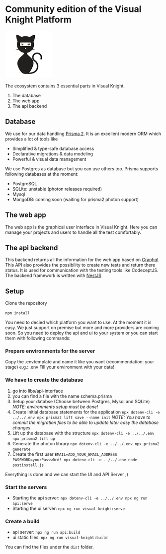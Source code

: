 # Community edition of the Visual Knight Platform

![Visual Knight](visual-knight.png)

The ecosystem contains 3 essential parts in Visual Knight.

1. The database
2. The web app
3. The api backend

## Database

We use for our data handling [Prisma 2](https://www.prisma.io/). It is an excellent modern ORM which provides a lot of tools like

- Simplified & type-safe database access
- Declarative migrations & data modeling
- Powerful & visual data management

We use Postgres as database but you can use others too.
Prisma supports following databases at the moment:

- PostgreSQL
- SQLite: unstable (photon releases required)
- Mysql
- MongoDB: coming soon (waiting for prisma2 photon support)

## The web app

The web app is the graphical user interface in Visual Knight. Here you can manage your projects and users to handle all the test comfortably.

## The api backend

This backend returns all the information for the web app based on [Graphql](https://graphql.org/).
This API also provides the possibility to create new tests and return there status. It is used for communication with the testing tools like CodeceptJS. The backend framework is written with [NestJS](https://nestjs.com/)

## Setup

Clone the repository

`npm install`

You need to decied which platform you want to use. At the moment it is easy. We just support on premise but more and more providers are coming soon. So you need to deploy the api and ui to your system or you can start them with following commands:

### Prepare environments for the server

Copy the .envtemplate and name it like you want (recommendation: your stage) e.g.: .env
Fill your environment with your data!

### We have to create the database

1. go into libs/api-interface
2. you can find a file with the name schema.prisma
3. Setup your databse (Choose between Postgres, Mysql and SQLite) _NOTE: environments setup must be done!_
4. Create initial database statements for the application `npx dotenv-cli -e ../../.env npx prisma2 lift save --name init` _NOTE: You have to commit the migration files to be able to update later easy the database changes_
5. Lift up the database with the structure `npx dotenv-cli -e ../../.env npx prisma2 lift up`
6. Generate the photon library `npx dotenv-cli -e ../../.env npx prisma2 generate`
7. Create the first user `EMAIL=ADD_YOUR_EMAIL_ADDRESS PASSWORD=yourPassw0rd! npx dotenv-cli -e ../../.env node postinstall.js`

Everything is done and we can start the UI and API Server ;)

### Start the servers

- Starting the api server: `npx dotenv-cli -e ../../.env npx ng run api:serve`
- Starting the ui server: `npx ng run visual-knight:serve`

### Create a build

- api server: `npx ng run api:build`
- ui static files: `npx ng run visual-knight:build`

You can find the files under the `dist` folder.
